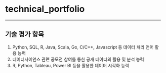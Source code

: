 # technical_portfolio  
---
## 기술 평가 항목
1. Python, SQL, R, Java, Scala, Go, C/C++, Javascript 등 데이터 처리 언어 활용 능력
5. 데이터사이언스 관련 공모전 참여를 통한 공개 데이터의 활용 및 분석 능력
8. R, Python, Tableau, Power BI 등을 활용한 데이터 시각화 능력
